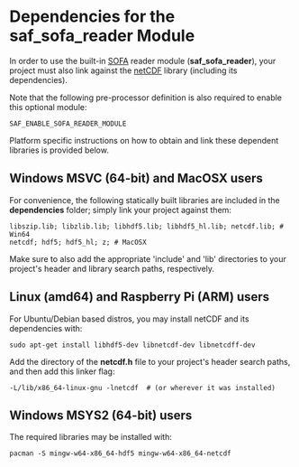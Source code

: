 # Dependencies for the saf_sofa_reader Module 

In order to use the built-in [SOFA](https://www.sofaconventions.org/mediawiki/index.php/SOFA_(Spatially_Oriented_Format_for_Acoustics)) reader module (**saf_sofa_reader**), your project must also link against the [netCDF](https://www.unidata.ucar.edu/software/netcdf/) library (including its dependencies). 

Note that the following pre-processor definition is also required to enable this optional module:

```
SAF_ENABLE_SOFA_READER_MODULE
```

Platform specific instructions on how to obtain and link these dependent libraries is provided below.


## Windows MSVC (64-bit) and MacOSX users

For convenience, the following statically built libraries are included in the **dependencies** folder; simply link your project against them:

```
libszip.lib; libzlib.lib; libhdf5.lib; libhdf5_hl.lib; netcdf.lib; # Win64
netcdf; hdf5; hdf5_hl; z; # MacOSX
```

Make sure to also add the appropriate 'include' and 'lib' directories to your project's header and library search paths, respectively.


## Linux (amd64) and Raspberry Pi (ARM) users

For Ubuntu/Debian based distros, you may install netCDF and its dependencies with:

```
sudo apt-get install libhdf5-dev libnetcdf-dev libnetcdff-dev
```

Add the directory of the **netcdf.h** file to your project's header search paths, and then add this linker flag:
```
-L/lib/x86_64-linux-gnu -lnetcdf  # (or wherever it was installed) 
```

## Windows MSYS2 (64-bit) users

The required libraries may be installed with:
```
pacman -S mingw-w64-x86_64-hdf5 mingw-w64-x86_64-netcdf
```
